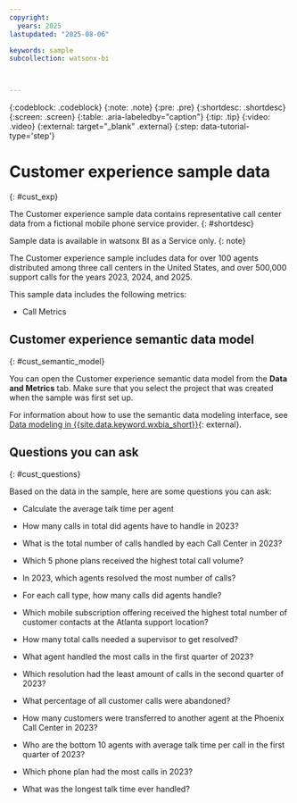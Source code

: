 ```yaml
---
copyright:
  years: 2025
lastupdated: "2025-08-06"

keywords: sample
subcollection: watsonx-bi



---
```


{:codeblock: .codeblock}
{:note: .note}
{:pre: .pre}
{:shortdesc: .shortdesc}
{:screen: .screen}
{:table: .aria-labeledby="caption"}
{:tip: .tip}
{:video: .video}
{:external: target="_blank" .external}
{:step: data-tutorial-type='step'}

# Customer experience sample data
{: #cust_exp}

The Customer experience sample data contains representative call center data from a fictional mobile phone service provider. {: #shortdesc}

Sample data is available in watsonx BI as a Service only. 
{: note}

The Customer experience sample includes data for over 100 agents distributed among three call centers in the United States, and over 500,000 support calls for the years 2023, 2024, and 2025. 

This sample data includes the following metrics: 

- Call Metrics

## Customer experience semantic data model
{: #cust_semantic_model}

You can open the Customer experience semantic data model from the **Data and Metrics** tab. Make sure that you select the project that was created when the sample was first set up.

For information about how to use the semantic data modeling interface, see [Data modeling in {{site.data.keyword.wxbia_short}}](/docs/watsonx-bi?topic=watsonx-bi-advanced_mode_model_data){: external}.

## Questions you can ask
{: #cust_questions}

Based on the data in the sample, here are some questions you can ask:
        
- Calculate the average talk time per agent

- How many calls in total did agents have to handle in 2023?

- What is the total number of calls handled by each Call Center in 2023?

- Which 5 phone plans received the highest total call volume?

- In 2023, which agents resolved the most number of calls?

- For each call type, how many calls did agents handle?

- Which mobile subscription offering received the highest total number of customer contacts at the Atlanta support location?

- How many total calls needed a supervisor to get resolved?

- What agent handled the most calls in the first quarter of 2023?

- Which resolution had the least amount of calls in the second quarter of 2023?

- What percentage of all customer calls were abandoned?

- How many customers were transferred to another agent at the Phoenix Call Center in 2023?

- Who are the bottom 10 agents with average talk time per call in the first quarter of 2023?

- Which phone plan had the most calls in 2023?

- What was the longest talk time ever handled? 
